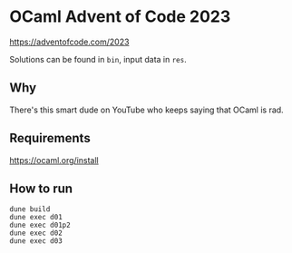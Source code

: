 OCaml Advent of Code 2023
=========================

https://adventofcode.com/2023

Solutions can be found in ``bin``, input data in ``res``.

Why
---


There's this smart dude on YouTube who keeps saying that OCaml is rad.

Requirements
------------

https://ocaml.org/install

How to run
----------

```
dune build
dune exec d01
dune exec d01p2
dune exec d02
dune exec d03
```
